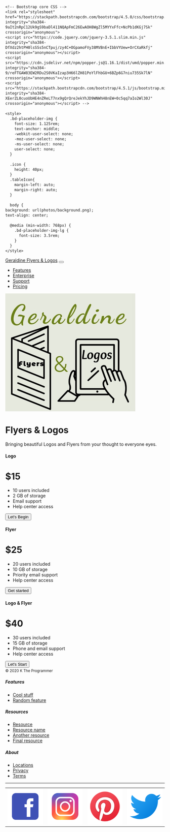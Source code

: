 <!doctype html>
<html lang="en">
  <head>
    <meta charset="utf-8">
    <meta name="viewport" content="width=device-width, initial-scale=1, shrink-to-fit=no">
    <meta name="description" content="">

    <!-- Bootstrap core CSS -->
    <link rel="stylesheet" href="https://stackpath.bootstrapcdn.com/bootstrap/4.5.0/css/bootstrap.min.css" integrity="sha384-9aIt2nRpC12Uk9gS9baDl411NQApFmC26EwAOH8WgZl5MYYxFfc+NcPb1dKGj7Sk" crossorigin="anonymous">
    <script src="https://code.jquery.com/jquery-3.5.1.slim.min.js" integrity="sha384-DfXdz2htPH0lsSSs5nCTpuj/zy4C+OGpamoFVy38MVBnE+IbbVYUew+OrCXaRkfj" crossorigin="anonymous"></script>
    <script src="https://cdn.jsdelivr.net/npm/popper.js@1.16.1/dist/umd/popper.min.js" integrity="sha384-9/reFTGAW83EW2RDu2S0VKaIzap3H66lZH81PoYlFhbGU+6BZp6G7niu735Sk7lN" crossorigin="anonymous"></script>
    <script src="https://stackpath.bootstrapcdn.com/bootstrap/4.5.1/js/bootstrap.min.js" integrity="sha384-XEerZL0cuoUbHE4nZReLT7nx9gQrQreJekYhJD9WNWhH8nEW+0c5qq7aIo2Wl30J" crossorigin="anonymous"></script> -->

    <style>
      .bd-placeholder-img {
        font-size: 1.125rem;
        text-anchor: middle;
        -webkit-user-select: none;
        -moz-user-select: none;
        -ms-user-select: none;
        user-select: none;
      }

      .icon {
        height: 40px;
      }
      .tableIcon{
        margin-left: auto;
        margin-right: auto;
      }

      body {
    background: url(photos/background.png);
    text-align: center;

      @media (min-width: 768px) {
        .bd-placeholder-img-lg {
          font-size: 3.5rem;
        }
      }
    </style>
  </head>
  <body>

<nav class="navbar navbar-expand-lg navbar-dark bg-dark">
  <a class="navbar-brand" href="">Geraldine Flyers & Logos</a>
  <button class="navbar-toggler" type="button" data-toggle="collapse" data-target="#navbarTogglerDemo02" aria-controls="navbarTogglerDemo02" aria-expanded="false" aria-label="Toggle navigation">
    <span class="navbar-toggler-icon"></span>
  </button>
  <div class="collapse navbar-collapse" id="navbarTogglerDemo02">
    <ul class="navbar-nav ml-auto">
      <li class="nav-item">
        <a class="nav-link" href="">Features</a>
      </li>
      <li class="nav-item">
        <a class="nav-link" href="">Enterprise</a>
      </li>
      <li class="nav-item">
        <a class="nav-link" href="">Support</a>
      </li>
      <li class="nav-item">
          <a class="nav-link" href="">Pricing</a>
      </li>
    </ul>
  </div>
</nav>

<img class="fit-picture" src=photos/logo.png>
<div class="pricing-header px-3 py-3 pt-md-5 pb-md-4 mx-auto text-center">
  <h1 class="display-4">Flyers & Logos</h1>
  <p class="lead">Bringing beautiful Logos and Flyers from your thought to everyone eyes.</p>
</div>

<div class="container">
  <div class="card-deck mb-3 text-center">
    <div class="card mb-4 shadow-sm">
      <div class="card-header">
        <h4 class="my-0 font-weight-normal">Logo</h4>
      </div>
      <div class="card-body">
        <h1 class="card-title pricing-card-title">$15 <small class="text-muted"></small></h1>
        <ul class="list-unstyled mt-3 mb-4">
          <li>10 users included</li>
          <li>2 GB of storage</li>
          <li>Email support</li>
          <li>Help center access</li>
        </ul>
        <button type="button" class="btn btn-lg btn-block btn-primary">Let's Begin</button>
      </div>
    </div>
    <div class="card mb-4 shadow-sm">
      <div class="card-header">
        <h4 class="my-0 font-weight-normal">Flyer</h4>
      </div>
      <div class="card-body">
        <h1 class="card-title pricing-card-title">$25 <small class="text-muted"></small></h1>
        <ul class="list-unstyled mt-3 mb-4">
          <li>20 users included</li>
          <li>10 GB of storage</li>
          <li>Priority email support</li>
          <li>Help center access</li>
        </ul>
        <button type="button" class="btn btn-lg btn-block btn-primary">Get started</button>
      </div>
    </div>
    <div class="card mb-4 shadow-sm">
      <div class="card-header">
        <h4 class="my-0 font-weight-normal">Logo & Flyer</h4>
      </div>
      <div class="card-body">
        <h1 class="card-title pricing-card-title">$40 <small class="text-muted"></small></h1>
        <ul class="list-unstyled mt-3 mb-4">
          <li>30 users included</li>
          <li>15 GB of storage</li>
          <li>Phone and email support</li>
          <li>Help center access</li>
        </ul>
        <button type="button" class="btn btn-lg btn-block btn-primary">Let's Start</button>
      </div>
    </div>
  </div>

  <footer class="pt-4 my-md-5 pt-md-5 border-top">
    <div class="row">
      <div class="col-12 col-md">
        <small class="d-block mb-3 text-muted">&copy; 2020 K The Programmer</small>
      </div>
      <div class="col-6 col-md">
        <h5>Features</h5>
        <ul class="list-unstyled text-small">
          <li><a class="text-muted" href="#">Cool stuff</a></li>
          <li><a class="text-muted" href="#">Random feature</a></li>
        </ul>
      </div>
      <div class="col-6 col-md">
        <h5>Resources</h5>
        <ul class="list-unstyled text-small">
          <li><a class="text-muted" href="#">Resource</a></li>
          <li><a class="text-muted" href="#">Resource name</a></li>
          <li><a class="text-muted" href="#">Another resource</a></li>
          <li><a class="text-muted" href="#">Final resource</a></li>
        </ul>
      </div>
      <div class="col-6 col-md">
        <h5>About</h5>
        <ul class="list-unstyled text-small">
          <li><a class="text-muted" href="#">Locations</a></li>
          <li><a class="text-muted" href="#">Privacy</a></li>
          <li><a class="text-muted" href="#">Terms</a></li>
        </ul>
      </div>
    </div>
    <hr id="iconspace">
    <table class="tableIcon">
        <tr>
            <td><a href="https://www.facebook.com/geraldinecox.atkins"><img class="icon" src="photos/facebook.png" alt="facebookLogo"></a></td>
            <td><a href="https://www.instagram.com/twink_atkins/"><img class="icon" src="photos/instagram.png" alt="instagramLogo"></a></td>
            <td><a href="https://www.pinterest.com/mrsgatkins/"><img class="icon" src="photos/pinterest.png" alt="pinterestLogo"></a></td>
            <td><a href="https://twitter.com/walkin_nfavor"><img class="icon" src="photos/twitter.png" alt="twitterLogo"></a></td>
        </tr>
    </table>  
  </footer>
</div>
